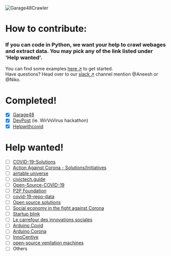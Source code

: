 ![Garage48Crawler](https://github.com/civictechhub/crawlers/workflows/Garage48Crawler/badge.svg?branch=master)

# How to contribute:
### If you can code in Python, we want your help to crawl webages and extract data. You may pick any of the link listed under 'Help wanted'.
You can find some examples [here &#x2197;](https://github.com/civictechhub/crawlers) to get started.</br>
Have questions? Head over to our [slack &#x2197;](https://join.slack.com/t/civictechhub/shared_invite/zt-dlw4duki-LjqG1llwXA8KDodp3x34cg) channel mention @Aneesh or @Niko.

# Completed!
- [x] [Garage48](garage48)
- [x] [DevPost](devpost) (ie. WirVsVirus hackathon)
- [x] [Helpwithcovid](helpwithcovid)

# Help wanted!
- [ ] [COVID-19-Solutions](https://airtable.com/shrPm5L5I76Djdu9B/tbl6pY6HtSZvSE6rJ)
- [ ] [Action Against Corona - Solutions/Initiatives](https://docs.google.com/spreadsheets/d/1mEJWIuCTpYMEPPKYQEi6CL0NpzHeGHZjF9aWbR2hTo0/edit#gid=1163311600)
- [ ] [airtable universe](https://airtable.com/universe/expAvHxkW4rRwtVab/covid-19-resources-and-projects?explore=true)
- [ ] [civictech.guide](https://civictech.guide/coronavirus/)
- [ ] [Open-Source-COVID-19](http://open-source-covid-19.weileizeng.com/)
- [ ] [P2P Foundation](https://wiki.p2pfoundation.net/Category:Corona_Solidarity_Initiatives)
- [ ] [covid-19-repo-data](https://github.com/github/covid-19-repo-data)
- [ ] [Open source solutions](https://joinup.ec.europa.eu/collection/digital-response-covid-19/open-source-solutions)
- [ ] [Social economy in the fight against Corona](https://webgate.ec.europa.eu/fpfis/wikis/display/SEC/Social+economy+in+the+fight+against+Corona)
- [ ] [Startup blink](https://coronavirus.startupblink.com/)
- [ ] [Le carrefour des innovations sociales](https://www.carrefourdesinnovationssociales.fr/domaines/territoires-engages/)
- [ ] [Arduino Covid](https://create.arduino.cc/projecthub/search?q=COVID)
- [ ] [Arduino Corona](https://create.arduino.cc/projecthub/search?q=Corona)
- [ ] [InnoCentive](https://www.innocentive.com/ar/challenge/browse/filterForm)
- [ ] [open-source venilation machines](https://sites.google.com/view/coronavirus-openkit/coronavirus-ventilation?authuser=0)
- [ ] Others
